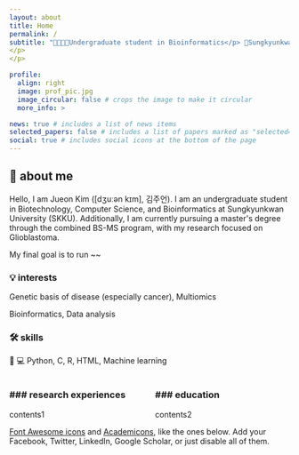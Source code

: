 ```yaml
---
layout: about
title: Home
permalink: /
subtitle: "🧬👩🏻‍💻Undergraduate student in Bioinformatics</p> 📍Sungkyunkwan University, Suwon, South Korea"
</p>
</p>

profile:
  align: right
  image: prof_pic.jpg
  image_circular: false # crops the image to make it circular
  more_info: >

news: true # includes a list of news items
selected_papers: false # includes a list of papers marked as "selected={true}"
social: true # includes social icons at the bottom of the page
---
```



## 💫 about me

Hello, I am Jueon Kim ([dʒuːən kɪm], 김주언). I am an undergraduate student in Biotechnology, Computer Science, and Bioinformatics at Sungkyunkwan University (SKKU). Additionally, I am currently pursuing a master's degree through the combined BS-MS program, with my research focused on Glioblastoma.

My final goal is to run ~~

### 💡 interests
Genetic basis of disease (especially cancer), Multiomics </p>
Bioinformatics, Data analysis



### 🛠️ skills
🧪 
💻 Python, C, R, HTML, Machine learning

<div style="display: flex; justify-content: space-between;">

  <div style="width: 48%;">
    <h3>### research experiences</h3>
    contents1
  </div>

  <div style="width: 48%;">
    <h3>### education</h3>
    contents2
  </div>

</div>

[Font Awesome icons](https://fontawesome.com/) and [Academicons](https://jpswalsh.github.io/academicons/), like the ones below. Add your Facebook, Twitter, LinkedIn, Google Scholar, or just disable all of them.
